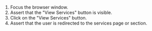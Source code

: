 1. Focus the browser window.
2. Assert that the "View Services" button is visible.
3. Click on the "View Services" button.
4. Assert that the user is redirected to the services page or section.